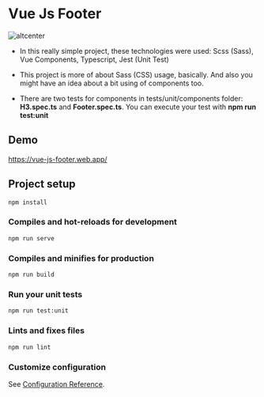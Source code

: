 # Vue Js Footer

![altcenter](https://www.mustafacagri.com/wp-content/uploads/2020/12/vue-js-footer.png "Vue Js Footer")

* In this really simple project, these technologies were used:
Scss (Sass), Vue Components, Typescript, Jest (Unit Test)

* This project is more of about Sass (CSS) usage, basically. And also you might have an idea about a bit using of components too.

* There are two tests for components in tests/unit/components folder: **H3.spec.ts** and **Footer.spec.ts**. You can execute your test with **npm run test:unit**


## Demo
https://vue-js-footer.web.app/


## Project setup
```
npm install
```

### Compiles and hot-reloads for development
```
npm run serve
```

### Compiles and minifies for production
```
npm run build
```

### Run your unit tests
```
npm run test:unit
```

### Lints and fixes files
```
npm run lint
```

### Customize configuration
See [Configuration Reference](https://cli.vuejs.org/config/).
